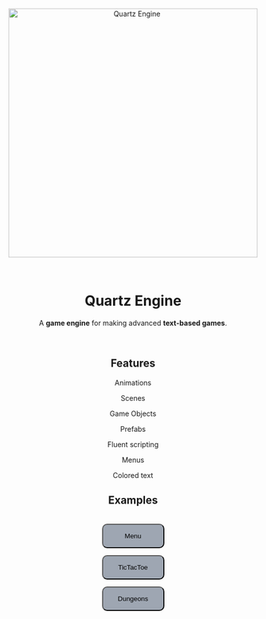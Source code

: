 <div align="center">

<br>
<p></p>

<a href="https://google.com">
    <img src="https://google.com" width="500" alt="Quartz Engine"/>
</a>

<p></p>

<br>

Quartz Engine
=
A **game engine** for making advanced **text-based games**.

<br>

Features
-
Animations
<p></p>
Scenes
<p></p>
Game Objects
<p></p>
Prefabs
<p></p>
Fluent scripting
<p></p>
Menus
<p></p>
Colored text

<br>

Examples
-

<br>

<style>
.button {
    background-color: #9EA6B2;
    padding: 15px;
    width: 125px;
    border-radius: 10px;
    transition: transform .5s;
}
.button:hover {
    transform: scale(1.3);
}
</style>

<a href="https://replit.com/@CodeWithMatthew/QuartzEngine#QuartzEngine/examples/main_menu.py">
    <button class="button">
        Menu
    </button>
</a>

<p></p>

<a href="https://replit.com/@CodeWithMatthew/QuartzEngine#QuartzEngine/examples/tictactoe.py">
    <button class="button">
        TicTacToe
    </button>
</a>

<p></p>

<a href="https://replit.com/@CodeWithMatthew/QuartzEngine#QuartzEngine/examples/dungeons.py">
    <button class="button">
        Dungeons
    </button>
</a>